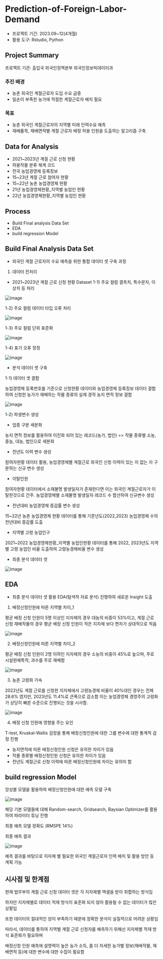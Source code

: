 # Prediction-of-Foreign-Labor-Demand
- 프로젝트 기간: 2023.09~12(4개월)
- 활용 도구: Rstudio, Python 
## Project Summary

프로젝트 기관: 출입국 외국인정책본부 외국인정보빅데이터과

### 추진 배경

- 농촌 외국인 계절근로자 도입 수요 급증
- 일손이 부족한 농가에 적절한 계절근로자 배치 필요

### 목표

- 농촌 외국인 계절근로자의 지역별 미래 인력수요 예측
- 재배품목, 재배면적별 계절 근로자 배정 허용 인원을 도출하는 알고리즘 구축
 
## Data for Analysis

- 2021~2023년 계절 근로 신청 현황
- 허용작물 분류 체계 코드
- 전국 농업경영체 등록정보
- 15~23년 계절 근로 참여자 현황
- 15~22년 농촌 농업경영체 현황
- 21년 농업경영체현황_지역별 농업인 현황
- 22년 농업경영체현황_지역별 농업인 현황

## Process

- Build Final analysis Data Set
- EDA
- build regression Model

## Build Final Analysis Data Set

- 외국인 계절 근로자의 수요 예측을 위한 통합 데이터 셋 구축 과정

1) 데이터 전처리

- 2021~2023년 계절 근로 신청 현황 Dataset
1-1) 주요 컬럼 결측치, 특수문자, 이상치 등 처리

![image](https://github.com/TaewonEum/Prediction-of-Foreign-Labor-Demand/assets/104436260/80d03445-9dd5-4ef2-8dd7-3e85811ec459)

1-2) 주요 컬럼 데이터 타입 오류 처리

![image](https://github.com/TaewonEum/Prediction-of-Foreign-Labor-Demand/assets/104436260/2da62f5b-4445-4a9d-8e31-baf6b3463751)

1-3) 주요 컬럼 단위 표준화

![image](https://github.com/TaewonEum/Prediction-of-Foreign-Labor-Demand/assets/104436260/0b13886d-6668-4073-80da-43dcb4788ed2)

1-4) 표기 오류 정정

![image](https://github.com/TaewonEum/Prediction-of-Foreign-Labor-Demand/assets/104436260/4d7beb6c-926c-46b6-b98e-e794c609c0ba)

- 분석 데이터 셋 구축

1-1) 데이터 셋 결합

농업경영체 등록번호를 기준으로 신청현황 데이터와 농업경영체 등록정보 데이터 결합하여 신청한 농가가 재배하는 작물 종류의 실제 경작 농지 면적 정보 결합

![image](https://github.com/TaewonEum/Prediction-of-Foreign-Labor-Demand/assets/104436260/72b555e4-532e-4229-b8ad-bd31ed6529d8)

1-2) 파생변수 생성

- 업종 구분 세분화

농지 면적 정보를 활용하여 이진화 되어 있는 레코드(농가, 법인) => 작물 종류별 소농, 중농, 대농, 법인으로 세분화

- 전년도 이력 변수 생성

참여자현황 데이터 활용, 농업경영체별 계절근로 외국인 신청 이력이 있는 지 없는 지 구분하는 신규 변수 생성

- 이탈인원

참여자현황 데이터에서 소재불명 발생일자가 존재한다면 이는 외국인 계절근로자가 이탈한것으로 간주. 농업경영체별 소재불명 발생일자 레코드 수 합산하여 신규변수 생성

- 전년대비 농업경영체 증감률 변수 생성

15~22년 농촌 농업경영체 현황 데이터를 통해 기준년도(2022,2023) 농업경영체 수의 전년대비 증감률 도출

- 지역별 고령 농업인구

2021~2022 농업경영체현황_지역별 농업인현황 데이터를 통해 2022, 2023년도 지역별 고령 농업인 비율 도출하여 고령농경체비율 변수 생성

- 최종 분석 데이터 셋

![image](https://github.com/TaewonEum/Prediction-of-Foreign-Labor-Demand/assets/104436260/ccb4d1e7-3299-4f16-a43a-bdadb8db7a81)


## EDA

- 최종 분석 데이터 셋 활용 EDA(탐색적 자료 분석) 진행하여 새로운 Insight 도출

1) 배정신청인원에 따른 지역별 차이_1

평균 배정 신청 인원이 5명 이상인 지자체의 경우 대농의 비중이 53%이고, 계절 근로 신청 재배작물의 경우 평균 배정 신청 인원이 적은 지자체 보다 편차가 상대적으로 적음

![image](https://github.com/TaewonEum/Prediction-of-Foreign-Labor-Demand/assets/104436260/57833ce1-d578-4671-a2a4-cb99b25724e8)

2) 배정신청인원에 따른 지역별 차이_2

평균 배정 신청 인원이 2명 이하인 지자체의 경우 소농의 비중이 45%로 높으며, 주로 시설원예특작, 과수를 주로 재배함

![image](https://github.com/TaewonEum/Prediction-of-Foreign-Labor-Demand/assets/104436260/fabffc70-d0c6-42cb-9a63-eeefaf4905cc)

3) 농촌 고령화 가속

2022년도 계절 근로를 신청한 지자체에서 고령농경체 비율이 40%대인 경우는 전체 28.6% 였지만, 2023년도 11.4%로 큰폭으로 감소함 이는 농업경영체 경영주의 고령화가 상당히 빠른 수준으로 진행되는 것을 시사함.

![image](https://github.com/TaewonEum/Prediction-of-Foreign-Labor-Demand/assets/104436260/c8ffc6f8-d26c-499f-8a3a-b6079e02b835)

4) 배정 신청 인원에 영향을 주는 요인

T-test, Kruskal-Wallis 검정을 통해 배정신청인원에 대한 그룹 변수에 대한 통계적 검정 진행

- 농지면적에 따른 배정신청인원 신청은 유의한 차이가 있음
- 작물 종류별 배정신청인원 신청은 유의한 차이가 있음
- 전년도 계절근로 신청 이력에 따른 배정신청인원에 차이는 유의미 함

## build regression Model

앙상블 모델을 활용하여 배정신청인원에 대한 예측 모델 구축

![image](https://github.com/TaewonEum/Prediction-of-Foreign-Labor-Demand/assets/104436260/77e7c935-4215-4591-93af-27556ae4c896)

해당 기본 모델들에 대해 Random-search, Gridsearch, Baysian Optimizer를 활용하여 파라미터 튜닝 진행

최종 예측 모델 정확도 (RMSPE 14%)

최종 예측 결과

![image](https://github.com/TaewonEum/Prediction-of-Foreign-Labor-Demand/assets/104436260/f76b5e91-6892-4480-ab2b-17b9a43ae21a)

예측 결과를 바탕으로 지자체 별 필요한 외국인 계절근로자 인력 배치 및 활용 방안 등 계획 가능

## 시사점 및 한계점

현재 법무부의 계절 근로 신청 데이터 셋은 각 지자체별 엑셀을 받아 취합하는 방식임

하지만 지자체별로 데이터 적재 방식이 표준화 되지 않아 활용될 수 없는 데이터가 많은 상황임

또한 데이터의 절대적인 양이 부족하기 때문에 정확한 분석이 실질적으로 어려운 상황임

따라서, 데이터를 통하여 지역별 계절 근로 신청자를 예측하기 위해선 지자체별 적재 방식 표준화가 필요하며

배정신청 인원 예측에 설명력이 높은 농가 소득, 좀 더 자세한 농가별 정보(재배작물, 재배면적 등)에 대한 변수에 대한 수집이 필요함
